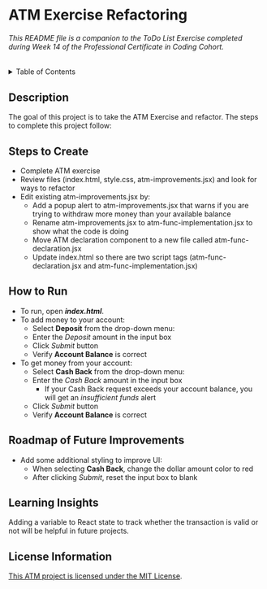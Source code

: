 # ATM Exercise Refactoring

###### This README file is a companion to the ToDo List Exercise completed during Week 14 of the Professional Certificate in Coding Cohort. 

<!-- TABLE OF CONTENTS -->
<details>
  <summary>Table of Contents</summary>
  <ul>
    <li><a href="#description">Description</a></li>
    <li><a href="#steps-to-create">Steps to Create</a></li>
    <li><a href="#how-to-run">How to Run</a></li>
    <li><a href="#roadmap-of-future-improvements">Roadmap of Future Improvements</a></li>
    <li><a href="#learning-insights">Learning Insights</a></li>
    <li><a href="#license-information">License Information</a></li>
  </ul>
</details>

## Description
The goal of this project is to take the ATM Exercise and refactor. The steps to complete this project follow:

## Steps to Create 
* Complete ATM exercise
* Review files (index.html, style.css, atm-improvements.jsx) and look for ways to refactor
* Edit existing atm-improvements.jsx by:
  - Add a popup alert to atm-improvements.jsx that warns if you are trying to withdraw more money than your available balance
  - Rename atm-improvements.jsx to atm-func-implementation.jsx to show what the code is doing
  - Move ATM declaration component to a new file called atm-func-declaration.jsx
  - Update index.html so there are two script tags (atm-func-declaration.jsx and atm-func-implementation.jsx)


## How to Run
* To run, open ___index.html___.
* To add money to your account:
  - Select __Deposit__ from the drop-down menu:
  - Enter the *Deposit* amount in the input box
  - Click *Submit* button
  - Verify __Account Balance__ is correct
* To get money from your account:
  - Select __Cash Back__ from the drop-down menu:
  - Enter the *Cash Back* amount in the input box
    - If your Cash Back request exceeds your account balance, you will get an *insufficient funds* alert
  - Click *Submit* button
  - Verify __Account Balance__ is correct

## Roadmap of Future Improvements
* Add some additional styling to improve UI:
  - When selecting __Cash Back__, change the dollar amount color to red
  - After clicking *Submit*, reset the input box to blank


## Learning Insights

Adding a variable to React state to track whether the transaction is valid or not will be helpful in future projects.


## License Information
[This ATM project is licensed under the MIT License](https://github.com/wkbw/atm-refactoring/blob/main/LICENSE).


